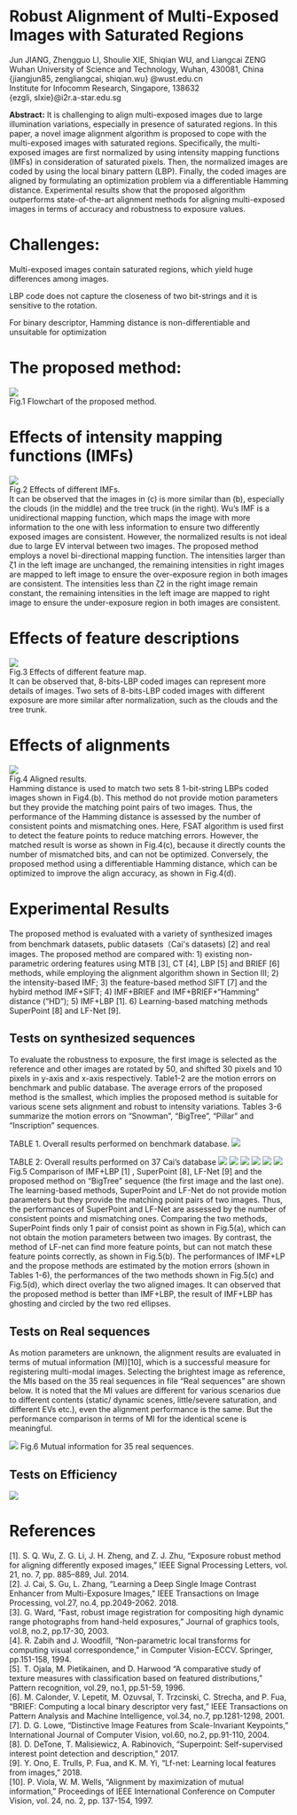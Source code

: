 Robust Alignment of Multi-Exposed Images with Saturated Regions
=========

Jun JIANG, Zhengguo LI, Shoulie XIE, Shiqian WU, and Liangcai ZENG <br>
Wuhan University of Science and Technology, Wuhan, 430081, China <br>
{jiangjun85, zengliangcai, shiqian.wu} @wust.edu.cn  <br>
Institute for Infocomm Research, Singapore, 138632 <br>
{ezgli, slxie}@i2r.a-star.edu.sg <br>

**Abstract:** It is challenging to align multi-exposed images due to large illumination variations, especially in presence of saturated regions. In this paper, a novel image alignment algorithm is proposed to cope with the multi-exposed images with saturated regions. Specifically, the multi-exposed images are first normalized by using intensity mapping functions (IMFs) in consideration of saturated pixels. Then, the normalized images are coded by using the local binary pattern (LBP). Finally, the coded images are aligned by formulating an optimization problem via a differentiable Hamming distance. Experimental results show that the proposed algorithm outperforms state-of-the-art alignment methods for aligning multi-exposed images in terms of accuracy and robustness to exposure values.
# Challenges:

Multi-exposed images contain saturated regions, which yield huge differences among images.

LBP code does not capture the closeness of two bit-strings and it is sensitive to the rotation.

For binary descriptor, Hamming distance is non-differentiable and unsuitable for optimization

# The proposed method:

![](https://github.com/gelinlan/Robust-Alignment-of-Multi-Exposed-Images-with-Saturated-Regions/blob/master/Fig1.jpg) <br>
Fig.1 Flowchart of the proposed method. <br>

# Effects of intensity mapping functions (IMFs)
![](https://github.com/gelinlan/Robust-Alignment-of-Multi-Exposed-Images-with-Saturated-Regions/blob/master/Fig2.jpg) <br>
Fig.2 Effects of different IMFs. <br>
It can be observed that the images in (c) is more similar than (b), especially the clouds (in the middle) and the tree truck (in the right). Wu’s IMF is a unidirectional mapping function, which maps the image with more information to the one with less information to ensure two differently exposed images are consistent. However, the normalized results is not ideal due to large EV interval between two images. The proposed method employs a novel bi-directional mapping function. The intensities larger than ζ1 in the left image are unchanged, the remaining intensities in right images are mapped to left image to ensure the over-exposure region in both images are consistent. The intensities less than ζ2 in the right image remain constant, the remaining intensities in the left image are mapped to right image to ensure the under-exposure region in both images are consistent.

# Effects of feature descriptions
![](https://github.com/gelinlan/Robust-Alignment-of-Multi-Exposed-Images-with-Saturated-Regions/blob/master/Fig3.jpg) <br>
Fig.3 Effects of different feature map. <br>
It can be observed that, 8-bits-LBP coded images can represent more details of images. Two sets of 8-bits-LBP coded images with different exposure are more similar after normalization, such as the clouds and the tree trunk. 

# Effects of alignments
![](https://github.com/gelinlan/Robust-Alignment-of-Multi-Exposed-Images-with-Saturated-Regions/blob/master/Fig4.jpg) <br>
Fig.4 Aligned results. <br>
Hamming distance is used to match two sets 8 1-bit-string LBPs coded images shown in Fig4.(b). This method do not provide motion parameters but they provide the matching point pairs of two images. Thus, the performance of the Hamming distance is assessed by the number of consistent points and mismatching ones. Here, FSAT algorithm is used first to detect the feature points to reduce matching errors. However, the matched result is worse as shown in Fig.4(c), because it directly counts the number of mismatched bits, and can not be optimized. Conversely, the proposed method using a differentiable Hamming distance, which can be optimized to improve the align accuracy, as shown in Fig.4(d).

# Experimental Results
The proposed method is evaluated with a variety of synthesized images from benchmark datasets, public datasets（Cai's datasets) [2] and real images. The proposed method are compared with: 1) existing non-parametric ordering features using MTB [3], CT [4], LBP [5] and BRIEF [6] methods, while employing the alignment algorithm shown in Section III; 2) the intensity-based IMF; 3) the feature-based method SIFT [7] and the hybird method IMF+SIFT; 4) IMF+BRIEF and IMF+BRIEF+“Hamming” distance (“HD”); 5) IMF+LBP [1]. 6) Learning-based matching methods SuperPoint [8] and LF-Net [9].
## Tests on synthesized sequences
To evaluate the robustness to exposure, the first image is selected as the reference and other images are rotated by 50, and shifted 30 pixels and 10 pixels in y-axis and x-axis respectively. Table1-2 are the motion errors on benchmark and public database. The average errors of the proposed method is the smallest, which implies the proposed method is suitable for various scene sets alignment and robust to intensity variations. Tables 3-6 summarize the motion errors on “Snowman”, “BigTree”, “Pillar” and “Inscription” sequences. 

TABLE 1. Overall results performed on benchmark database. 
![](https://github.com/gelinlan/Robust-Alignment-of-Multi-Exposed-Images-with-Saturated-Regions/blob/master/table1.jpg)

TABLE 2: Overall results performed on 37 Cai’s database
![](https://github.com/gelinlan/Robust-Alignment-of-Multi-Exposed-Images-with-Saturated-Regions/blob/master/table2.jpg)
![](https://github.com/gelinlan/Robust-Alignment-of-Multi-Exposed-Images-with-Saturated-Regions/blob/master/table3.jpg)
![](https://github.com/gelinlan/Robust-Alignment-of-Multi-Exposed-Images-with-Saturated-Regions/blob/master/table4.jpg)
![](https://github.com/gelinlan/Robust-Alignment-of-Multi-Exposed-Images-with-Saturated-Regions/blob/master/table5.jpg)
![](https://github.com/gelinlan/Robust-Alignment-of-Multi-Exposed-Images-with-Saturated-Regions/blob/master/table6.jpg)
![](https://github.com/gelinlan/Robust-Alignment-of-Multi-Exposed-Images-with-Saturated-Regions/blob/master/Fig5.jpg)
Fig.5 Comparison of IMF+LBP [1] , SuperPoint [8], LF-Net [9] and the proposed method on “BigTree” sequence (the first image and the last one). <br>
The learning-based methods, SuperPoint and LF-Net do not provide motion parameters but they provide the matching point pairs of two images. Thus, the performances of SuperPoint and LF-Net are assessed by the number of consistent points and mismatching ones. Comparing the two methods, SuperPoint finds only 1 pair of consist point as shown in Fig.5(a), which can not obtain the motion parameters between two images. By contrast, the method of LF-net can find more feature points, but can not match these feature points correctly, as shown in Fig.5(b). The performances of IMF+LP and the propose methods are estimated by the motion errors (shown in Tables 1-6), the performances of the two methods shown in Fig.5(c) and Fig.5(d), which direct overlay the two aligned images. It can observed that the proposed method is better than IMF+LBP, the result of IMF+LBP has ghosting and circled by the two red ellipses. 
## Tests on Real sequences
As motion parameters are unknown, the alignment results are evaluated in terms of mutual information (MI)[10], which is a successful measure for registering multi-modal images. Selecting the brightest image as reference, the MIs based on the 35 real sequences in file “Real sequences” are shown below.
It is noted that the MI values are different for various scenarios due to different contents (static/ dynamic scenes, little/severe saturation, and different EVs etc.), even the alignment performance is the same. But the performance comparison in terms of MI for the identical scene is meaningful.

![](https://github.com/gelinlan/Robust-Alignment-of-Multi-Exposed-Images-with-Saturated-Regions/blob/master/Fig6.jpg)
Fig.6 Mutual information for 35 real sequences.

## Tests on Efficiency
![](https://github.com/gelinlan/Robust-Alignment-of-Multi-Exposed-Images-with-Saturated-Regions/blob/master/table78.jpg)

# References
[1].	S. Q. Wu, Z. G. Li, J. H. Zheng, and Z. J. Zhu, “Exposure robust method for aligning differently exposed images,” IEEE Signal Processing Letters, vol. 21, no. 7, pp. 885–889, Jul. 2014. <br>
[2].	J. Cai, S. Gu, L. Zhang, “Learning a Deep Single Image Contrast Enhancer from Multi-Exposure Images,” IEEE Transactions on Image Processing, vol.27, no.4, pp.2049-2062. 2018. <br>
[3].	G. Ward, “Fast, robust image registration for compositing high dynamic range photographs from hand-held exposures,” Journal of graphics tools, vol.8, no.2, pp.17-30, 2003. <br>
[4].	R. Zabih and J. Woodfill, “Non-parametric local transforms for computing visual correspondence,” in Computer Vision-ECCV. Springer, pp.151-158, 1994. <br>
[5].	T. Ojala, M. Pietikainen, and D. Harwood “A comparative study of texture measures with classification based on featured distributions,” Pattern recognition, vol.29, no.1, pp.51-59, 1996. <br>
[6].	M. Calonder, V. Lepetit, M. Ozuvsal, T. Trzcinski, C. Strecha, and P. Fua, “BRIEF: Computing a local binary descriptor very fast,” IEEE Transactions on Pattern Analysis and Machine Intelligence, vol.34, no.7, pp.1281-1298, 2001. <br>
[7].	D. G. Lowe, “Distinctive Image Features from Scale-Invariant Keypoints,” International Journal of Computer Vision, vol.60, no.2, pp.91-110, 2004. <br>
[8].	D. DeTone, T. Malisiewicz, A. Rabinovich, “Superpoint: Self-supervised interest point detection and description,” 2017. <br>
[9].	Y. Ono, E. Trulls, P. Fua, and K. M. Yi, “Lf-net: Learning local features from images,” 2018. <br>
[10].	P. Viola, W. M. Wells, “Alignment by maximization of mutual information,”  Proceedings of IEEE International Conference on Computer Vision, vol. 24, no. 2, pp. 137-154, 1997. 
